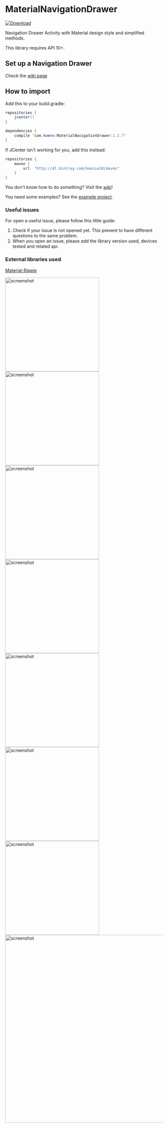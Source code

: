 MaterialNavigationDrawer
========================

[ ![Download](https://api.bintray.com/packages/koesie10/maven/MaterialNavigationDrawer/images/download.svg) ](https://bintray.com/koesie10/maven/MaterialNavigationDrawer/_latestVersion)

Navigation Drawer Activity with Material design style and simplified methods.

This library requires API 10+.

## Set up a Navigation Drawer
Check the [wiki page](https://github.com/koesie10/MaterialNavigationDrawer/wiki/Set-Up-a-Navigation-Drawer-Activity)

## How to import
Add this to your build.gradle:
```java 
repositories {
    jcenter()
}

dependencies {
    compile 'com.koenv:MaterialNavigationDrawer:1.3.7'
}
```

If JCenter isn't working for you, add this instead:
```java
repositories {
	maven {
        url  "http://dl.bintray.com/koesie10/maven" 
    }
}
```

You don't know how to do something? Visit the [wiki](https://github.com/koesie10/MaterialNavigationDrawer/wiki)!

You need some examples? See the [example project](https://github.com/koesie10/MaterialNavigationDrawer/tree/master/sample).

### Useful issues
For open a useful issue, please follow this little guide:

1. Check if your issue is not opened yet. This prevent to have different questions to the same problem.
2. When you open an issue, please add the library version used, devices tested and related api. 

### External libraries used
[Material-Ripple](https://github.com/balysv/material-ripple)

<img src="https://raw.github.com/koesie10/MaterialNavigationDrawer/master/art/screen1.jpg" alt="screenshot" width="300px" height="auto" />
<img src="https://raw.github.com/koesie10/MaterialNavigationDrawer/master/art/screen2.jpg" alt="screenshot" width="300px" height="auto" />
<img src="https://raw.github.com/koesie10/MaterialNavigationDrawer/master/art/screen3.jpg" alt="screenshot" width="300px" height="auto" />
<img src="https://raw.github.com/koesie10/MaterialNavigationDrawer/master/art/screen4.jpg" alt="screenshot" width="300px" height="auto" />
<img src="https://raw.github.com/koesie10/MaterialNavigationDrawer/master/art/screen6.jpg" alt="screenshot" width="300px" height="auto" />
<img src="https://raw.github.com/koesie10/MaterialNavigationDrawer/master/art/screen7.jpg" alt="screenshot" width="300px" height="auto" />
<img src="https://raw.github.com/koesie10/MaterialNavigationDrawer/master/art/screen8.jpg" alt="screenshot" width="300px" height="auto" />
<img src="https://raw.github.com/koesie10/MaterialNavigationDrawer/master/art/screen5.jpg" alt="screenshot" width="600px" height="auto" />
